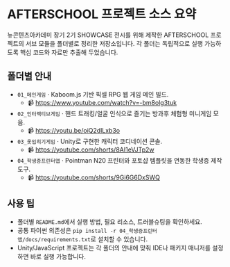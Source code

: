# AFTERSCHOOL 프로젝트 소스 요약

뉴콘텐츠아카데미 장기 2기 SHOWCASE 전시를 위해 제작한 AFTERSCHOOL 프로젝트의 서브 모듈을 폴더별로 정리한 저장소입니다. 각 폴더는 독립적으로 실행 가능하도록 핵심 코드와 자료만 추출해 두었습니다.

## 폴더별 안내
- `01_메인게임` · Kaboom.js 기반 픽셀 RPG 웹 게임 메인 빌드.
  - 📹 https://www.youtube.com/watch?v=-bm8olg3tuk
- `02_인터랙티브게임` · 핸드 트래킹/얼굴 인식으로 즐기는 방과후 체험형 미니게임 모음.
  - 📹 https://youtu.be/oiQ2dlLxb3o
- `03_옷입히기게임` · Unity로 구현한 캐릭터 코디네이션 콘솔.
  - 📹 https://youtube.com/shorts/8AI1eVJTp2w
- `04_학생증프린터앱` · Pointman N20 프린터와 포토샵 템플릿을 연동한 학생증 제작 도구.
  - 📹 https://youtube.com/shorts/9Gi6G6DxSWQ

## 사용 팁
- 폴더별 `README.md`에서 실행 방법, 필요 리소스, 트러블슈팅을 확인하세요.
- 공통 파이썬 의존성은 `pip install -r 04_학생증프린터앱/docs/requirements.txt`로 설치할 수 있습니다.
- Unity/JavaScript 프로젝트는 각 폴더의 안내에 맞춰 IDE나 패키지 매니저를 설정하면 바로 실행 가능합니다.
